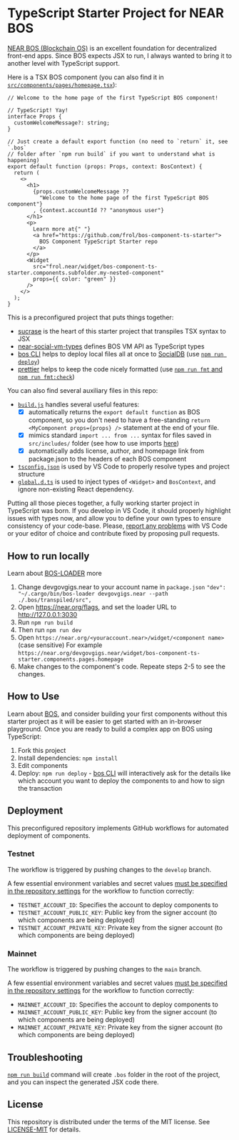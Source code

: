 # TypeScript Starter Project for NEAR BOS

[NEAR BOS (Blockchain OS)](https://docs.near.org/bos/) is an excellent foundation for decentralized front-end apps.
Since BOS expects JSX to run, I always wanted to bring it to another level with TypeScript support.

Here is a TSX BOS component (you can also find it in [`src/components/pages/homepage.tsx`](https://github.com/frol/bos-component-ts-starter/blob/main/src/components/pages/homepage.tsx)):

```tsx
// Welcome to the home page of the first TypeScript BOS component!

// TypeScript! Yay!
interface Props {
  customWelcomeMessage?: string;
}

// Just create a default export function (no need to `return` it, see `.bos`
// folder after `npm run build` if you want to understand what is happening)
export default function (props: Props, context: BosContext) {
  return (
    <>
      <h1>
        {props.customWelcomeMessage ??
          "Welcome to the home page of the first TypeScript BOS component"}
        , {context.accountId ?? "anonymous user"}
      </h1>
      <p>
        Learn more at{" "}
        <a href="https://github.com/frol/bos-component-ts-starter">
          BOS Component TypeScript Starter repo
        </a>
      </p>
      <Widget
        src="frol.near/widget/bos-component-ts-starter.components.subfolder.my-nested-component"
        props={{ color: "green" }}
      />
    </>
  );
}
```

This is a preconfigured project that puts things together:

- [sucrase](https://sucrase.io/) is the heart of this starter project that transpiles TSX syntax to JSX
- [near-social-vm-types](https://www.npmjs.com/package/near-social-vm-types) defines BOS VM API as TypeScript types
- [bos CLI](https://bos.cli.rs) helps to deploy local files all at once to [SocialDB](https://github.com/NearSocial/social-db) (use [`npm run deploy`](https://github.com/frol/bos-component-ts-starter/blob/beb7e6722c46dc53282c9e42b5388fe4ad16819e/package.json#L18))
- [prettier](https://prettier.io/) helps to keep the code nicely formatted (use [`npm run fmt` and `npm run fmt:check`](https://github.com/frol/bos-component-ts-starter/blob/beb7e6722c46dc53282c9e42b5388fe4ad16819e/package.json#L14-L15))

You can also find several auxiliary files in this repo:

- [`build.js`](https://github.com/frol/bos-component-ts-starter/blob/main/build.js) handles several useful features:
  - [x] automatically returns the `export default function` as BOS component, so you don't need to have a free-standing `return <MyComponent props={props} />` statement at the end of your file.
  - [x] mimics standard `import ... from ...` syntax for files saved in `src/includes/` folder (see how to use imports [here](https://github.com/frol/bos-component-ts-starter/blob/main/src/components/subfolder/my-nested-component.tsx))
  - [x] automatically adds license, author, and homepage link from package.json to the headers of each BOS component
- [`tsconfig.json`](https://github.com/frol/bos-component-ts-starter/blob/main/tsconfig.json) is used by VS Code to properly resolve types and project structure
- [`global.d.ts`](https://github.com/frol/bos-component-ts-starter/blob/main/global.d.ts) is used to inject types of `<Widget>` and `BosContext`, and ignore non-existing React dependency.

Putting all those pieces together, a fully working starter project in TypeScript was born.
If you develop in VS Code, it should properly highlight issues with types now, and allow you to define your own types to ensure consistency of your code-base.
Please, [report any problems](https://github.com/frol/bos-component-ts-starter/issues) with VS Code or your editor of choice and contribute fixed by proposing pull requests.

## How to run locally

Learn about [BOS-LOADER](https://docs.near.org/bos/dev/bos-loader) more

1. Change devgovgigs.near to your account name in `package.json`
   `"dev": "~/.cargo/bin/bos-loader devgovgigs.near --path ./.bos/transpiled/src",`
2. Open https://near.org/flags, and set the loader URL to http://127.0.0.1:3030
3. Run `npm run build`
4. Then run `npm run dev`
5. Open `https://near.org/<youraccount.near>/widget/<component name>` (case sensitive)
   For example `https://near.org/devgovgigs.near/widget/bos-component-ts-starter.components.pages.homepage`
6. Make changes to the component's code. Repeate steps 2-5 to see the changes.

## How to Use

Learn about [BOS](https://docs.near.org/bos/), and consider building your first components without this starter project as it will be easier to get started with an in-browser playground.
Once you are ready to build a complex app on BOS using TypeScript:

1. Fork this project
2. Install dependencies: `npm install`
3. Edit components
4. Deploy: `npm run deploy` - [bos CLI](https://bos.cli.rs) will interactively ask for the details like which account you want to deploy the components to and how to sign the transaction

## Deployment

This preconfigured repository implements GitHub workflows for automated deployment of components.

### Testnet

The workflow is triggered by pushing changes to the `develop` branch.

A few essential environment variables and secret values [must be specified in the repository settings](https://docs.github.com/en/actions/learn-github-actions/variables#creating-configuration-variables-for-a-repository) for the workflow to function correctly:

- `TESTNET_ACCOUNT_ID`: Specifies the account to deploy components to
- `TESTNET_ACCOUNT_PUBLIC_KEY`: Public key from the signer account (to which components are being deployed)
- `TESTNET_ACCOUNT_PRIVATE_KEY`: Private key from the signer account (to which components are being deployed)

### Mainnet

The workflow is triggered by pushing changes to the `main` branch.

A few essential environment variables and secret values [must be specified in the repository settings](https://docs.github.com/en/actions/learn-github-actions/variables#creating-configuration-variables-for-a-repository) for the workflow to function correctly:

- `MAINNET_ACCOUNT_ID`: Specifies the account to deploy components to
- `MAINNET_ACCOUNT_PUBLIC_KEY`: Public key from the signer account (to which components are being deployed)
- `MAINNET_ACCOUNT_PRIVATE_KEY`: Private key from the signer account (to which components are being deployed)

## Troubleshooting

[`npm run build`](https://github.com/frol/bos-component-ts-starter/blob/beb7e6722c46dc53282c9e42b5388fe4ad16819e/package.json#L17) command will create `.bos` folder in the root of the project, and you can inspect the generated JSX code there.

## License

This repository is distributed under the terms of the MIT license. See [LICENSE-MIT](LICENSE-MIT) for details.
